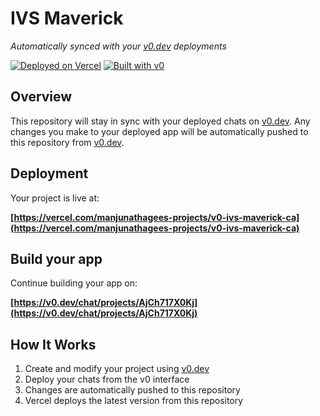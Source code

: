 # IVS Maverick

*Automatically synced with your [v0.dev](https://v0.dev) deployments*

[![Deployed on Vercel](https://img.shields.io/badge/Deployed%20on-Vercel-black?style=for-the-badge&logo=vercel)](https://vercel.com/manjunathagees-projects/v0-ivs-maverick-ca)
[![Built with v0](https://img.shields.io/badge/Built%20with-v0.dev-black?style=for-the-badge)](https://v0.dev/chat/projects/AjCh717X0Kj)

## Overview

This repository will stay in sync with your deployed chats on [v0.dev](https://v0.dev).
Any changes you make to your deployed app will be automatically pushed to this repository from [v0.dev](https://v0.dev).

## Deployment

Your project is live at:

**[https://vercel.com/manjunathagees-projects/v0-ivs-maverick-ca](https://vercel.com/manjunathagees-projects/v0-ivs-maverick-ca)**

## Build your app

Continue building your app on:

**[https://v0.dev/chat/projects/AjCh717X0Kj](https://v0.dev/chat/projects/AjCh717X0Kj)**

## How It Works

1. Create and modify your project using [v0.dev](https://v0.dev)
2. Deploy your chats from the v0 interface
3. Changes are automatically pushed to this repository
4. Vercel deploys the latest version from this repository